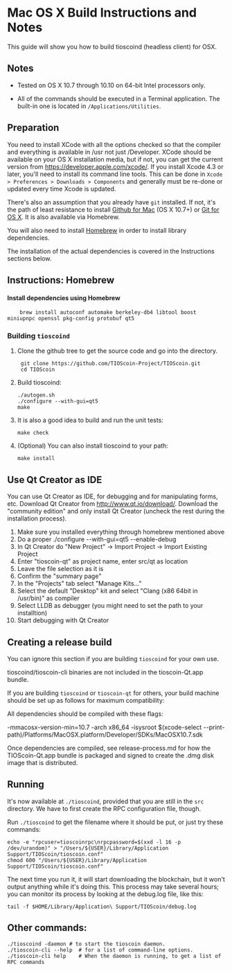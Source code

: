 Mac OS X Build Instructions and Notes
====================================
This guide will show you how to build tioscoind (headless client) for OSX.

Notes
-----

* Tested on OS X 10.7 through 10.10 on 64-bit Intel processors only.

* All of the commands should be executed in a Terminal application. The
built-in one is located in `/Applications/Utilities`.

Preparation
-----------

You need to install XCode with all the options checked so that the compiler
and everything is available in /usr not just /Developer. XCode should be
available on your OS X installation media, but if not, you can get the
current version from https://developer.apple.com/xcode/. If you install
Xcode 4.3 or later, you'll need to install its command line tools. This can
be done in `Xcode > Preferences > Downloads > Components` and generally must
be re-done or updated every time Xcode is updated.

There's also an assumption that you already have `git` installed. If
not, it's the path of least resistance to install [Github for Mac](https://mac.github.com/)
(OS X 10.7+) or
[Git for OS X](https://code.google.com/p/git-osx-installer/). It is also
available via Homebrew.

You will also need to install [Homebrew](http://brew.sh) in order to install library
dependencies.

The installation of the actual dependencies is covered in the Instructions
sections below.

Instructions: Homebrew
----------------------

#### Install dependencies using Homebrew

        brew install autoconf automake berkeley-db4 libtool boost miniupnpc openssl pkg-config protobuf qt5

### Building `tioscoind`

1. Clone the github tree to get the source code and go into the directory.

        git clone https://github.com/TIOScoin-Project/TIOScoin.git
        cd TIOScoin

2.  Build tioscoind:

        ./autogen.sh
        ./configure --with-gui=qt5
        make

3.  It is also a good idea to build and run the unit tests:

        make check

4.  (Optional) You can also install tioscoind to your path:

        make install

Use Qt Creator as IDE
------------------------
You can use Qt Creator as IDE, for debugging and for manipulating forms, etc.
Download Qt Creator from http://www.qt.io/download/. Download the "community edition" and only install Qt Creator (uncheck the rest during the installation process).

1. Make sure you installed everything through homebrew mentioned above
2. Do a proper ./configure --with-gui=qt5 --enable-debug
3. In Qt Creator do "New Project" -> Import Project -> Import Existing Project
4. Enter "tioscoin-qt" as project name, enter src/qt as location
5. Leave the file selection as it is
6. Confirm the "summary page"
7. In the "Projects" tab select "Manage Kits..."
8. Select the default "Desktop" kit and select "Clang (x86 64bit in /usr/bin)" as compiler
9. Select LLDB as debugger (you might need to set the path to your installtion)
10. Start debugging with Qt Creator

Creating a release build
------------------------
You can ignore this section if you are building `tioscoind` for your own use.

tioscoind/tioscoin-cli binaries are not included in the tioscoin-Qt.app bundle.

If you are building `tioscoind` or `tioscoin-qt` for others, your build machine should be set up
as follows for maximum compatibility:

All dependencies should be compiled with these flags:

 -mmacosx-version-min=10.7
 -arch x86_64
 -isysroot $(xcode-select --print-path)/Platforms/MacOSX.platform/Developer/SDKs/MacOSX10.7.sdk

Once dependencies are compiled, see release-process.md for how the TIOScoin-Qt.app
bundle is packaged and signed to create the .dmg disk image that is distributed.

Running
-------

It's now available at `./tioscoind`, provided that you are still in the `src`
directory. We have to first create the RPC configuration file, though.

Run `./tioscoind` to get the filename where it should be put, or just try these
commands:

    echo -e "rpcuser=tioscoinrpc\nrpcpassword=$(xxd -l 16 -p /dev/urandom)" > "/Users/${USER}/Library/Application Support/TIOScoin/tioscoin.conf"
    chmod 600 "/Users/${USER}/Library/Application Support/TIOScoin/tioscoin.conf"

The next time you run it, it will start downloading the blockchain, but it won't
output anything while it's doing this. This process may take several hours;
you can monitor its process by looking at the debug.log file, like this:

    tail -f $HOME/Library/Application\ Support/TIOScoin/debug.log

Other commands:
-------

    ./tioscoind -daemon # to start the tioscoin daemon.
    ./tioscoin-cli --help  # for a list of command-line options.
    ./tioscoin-cli help    # When the daemon is running, to get a list of RPC commands
